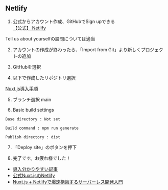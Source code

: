 ## Netlify

1. 公式からアカウント作成、GitHubでSign upできる  
[【公式】 Netlify](https://www.netlify.com/)  

Tell us about yourselfの設問については適当

2. アカウントの作成が終わったら、「Import from Git」より新しくプロジェクトの追加

3. GitHubを選択

4. 以下で作成したリポジトリ選択

[Nuxt.js導入手順](<./2022/nvm.md>)

5. ブランチ選択 main

6. Basic build settings

```
Base directory : Not set

Build command : npm run generate

Publish directory : dist
```

7. 「Deploy site」のボタンを押下

8. 完了です。お疲れ様でした！

* [導入分かりやすい記事](https://bagelee.com/design/netlify/about-neflify/)
* [公式Nuxt.jsのNetlify](https://develop365.gitlab.io/nuxtjs-2.8.X-doc/ja/faq/netlify-deployment/)
* [Nuxt.js + Netlifyで爆速構築するサーバーレス開発入門](https://qiita.com/isihigameKoudai/items/e3b136e9964f1d30d73d)
